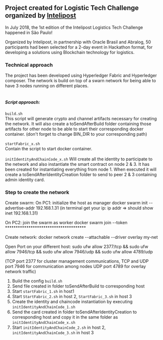 ## Project created for Logistic Tech Challenge organized by [Intelipost](https://www.intelipost.com.br/)
In July 2018, the 1st edition of the Intelipost Logistics Tech Challenge happened in São Paulo!

Organized by Intelipost, in partnership with Oracle Brasil and Abralog, 50 participants had been selected for a 2-day event in Hackathon format, for developing a solutions using Blockchain technology for logistics.

### Technical approach
The project has been developed using Hyperledger Fabric and Hyperledger composer. The network is build on top of a swarn network for being able to have 3 nodes running on different places.<br/><br/>
##### Script approach: <br/>
`build.sh`<br/> 
This script will generate crypto and channel artifacts necessary for creating the network. It will also create a toSendAfterBuild folder containing those artifacts for other node to be able to start their corresponding docker container. (don't forget to change BIN_DIR to your corresponding path)<br/><br/>
`startFabric_x.sh`<br/> 
Contain the script to start docker container.<br/><br/>
`initIdentityAndChainCode_x.sh`
Will create all the identity to participate to the network and also instantiate the smart contract on node 2 & 3. It has been created for instantiating everything from node 1. When executed it will create a toSendAfterIdentityCreation folder to send to peer 2 & 3 containing admin identity card.

### Step to create the network
Create swarm:
On PC1: initialize the host as manager
	docker swarm init --advertise-addr 192.168.1.31 (in terminal get your ip: ip addr  => should show inet 192.168.1.31)

On PC2: join the swarm as worker
docker swarm join --token ************************************** 

Create network:
docker network create --attachable --driver overlay my-net

Open Port on your different host:
sudo ufw allow 2377/tcp && sudo ufw allow 7946/tcp && sudo ufw allow 7946/udp && sudo ufw allow 4789/udp

(TCP port 2377 for cluster management communications, TCP and UDP port 7946 for communication among nodes UDP port 4789 for overlay network traffic)

1. Build the config `build.sh`
2. Send file created in folder toSendAfterBuild to corresponding host
3. Start `startFabric_1.sh` in host1 
4. Start `StartFabric_2.sh` in host 2, `StartFabric_3.sh` in host 3
5. Create the identity and chaincode instantiation by executing `initIdentityAndChainCode_1.sh`
6. Send the card created in folder toSendAfterIdentityCreation to corresponding host and copy it in the same folder as `initIdentityAndChainCode_x.sh`
7. Start `initIdentityAndChainCode_2.sh` in host 2, `initIdentityAndChainCode_3.sh` in host 3
